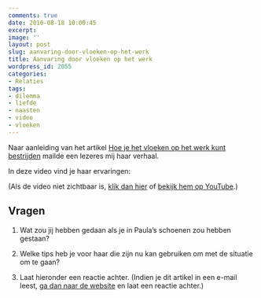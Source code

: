 ```yaml
---
comments: true
date: 2010-08-18 10:00:45
excerpt:  
image: ''
layout: post
slug: aanvaring-door-vloeken-op-het-werk
title: Aanvaring door vloeken op het werk
wordpress_id: 2055
categories:
- Relaties
tags:
- dilemma
- liefde
- naasten
- video
- vloeken
---
```


Naar aanleiding van het artikel [Hoe je het vloeken op het werk kunt bestrijden](/2010/07/28/hoe-je-het-vloeken-op-het-werk-kunt-bestrijden/) mailde een lezeres mij haar verhaal.

In deze video vind je haar ervaringen:

(Als de video niet zichtbaar is, [klik dan hier](/2010/08/18/aanvaring-door-vloeken-op-het-werk/) of [bekijk hem op YouTube](http://www.youtube.com/watch?v=yHdPQz7pUzE).)


## Vragen





	
  1. Wat zou jij hebben gedaan als je in Paula’s schoenen zou hebben gestaan?

	
  2. Welke tips heb je voor haar die zijn nu kan gebruiken om met de situatie om te gaan?

	
  3. Laat hieronder een reactie achter. (Indien je dit artikel in een e-mail leest, [ga dan naar de website](/2010/08/18/aanvaring-door-vloeken-op-het-werk/) en laat een reactie achter.)


